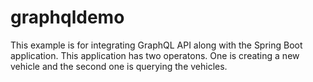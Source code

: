 # graphqldemo
This example is for integrating GraphQL API along with the Spring Boot application. This application has two operatons. One is creating a new vehicle and the second one is querying the vehicles.

